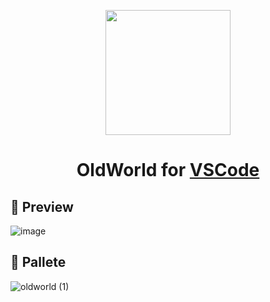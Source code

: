 <p align="center">
  <img src="https://github.com/user-attachments/assets/c386a22c-e16e-4a7b-9312-61c4b52b7fd2" width="200" >
</p>

<h1 align="center">
	OldWorld for <a href="https://github.com/microsoft/vscode">VSCode</a>
</h1>

## 📸 Preview

![image](https://github.com/user-attachments/assets/7d4160e5-194d-4e67-bbc2-3db1502c76e9)

## 🎨 Pallete

![oldworld (1)](https://github.com/user-attachments/assets/0e0db774-92ac-4cda-93b4-9c3cd38a68c2)

